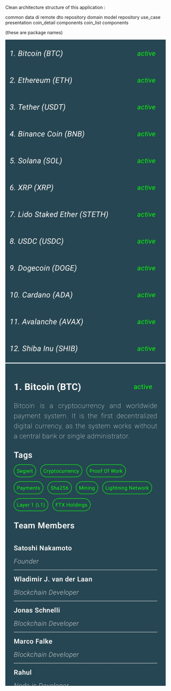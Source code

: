 Clean architecture structure of this application :

common
data
  di
  remote
    dto
  repository
domain
  model
  repository
  use_case
presentation
  coin_detail
    components
  coin_list
    components

(these are package names)

![application ui](https://github.com/Slankss/CleanArchitectureCryptoCoins/blob/master/assets/ss1.jpg)
![application ui](https://github.com/Slankss/CleanArchitectureCryptoCoins/blob/master/assets/ss2.jpg)

